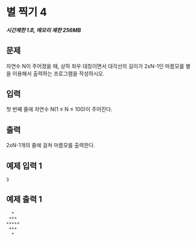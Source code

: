 # 별 찍기 4

##### 시간제한 1초, 메모리 제한 256MB

## 문제

자연수 N이 주어졌을 때, 상하 좌우 대칭이면서 대각선의 길이가 2xN-1인 마름모를 별을 이용해서 출력하는 프로그램을 작성하시오.



## 입력

첫 번째 줄에 자연수 N(1 ≤ N ≤ 100)이 주어진다.



## 출력

2xN-1개의 줄에 걸쳐 마름모를 출력한다.



## 예제 입력 1

```
3
```



## 예제 출력 1

```
  *
 ***
*****
 ***
  *
```


